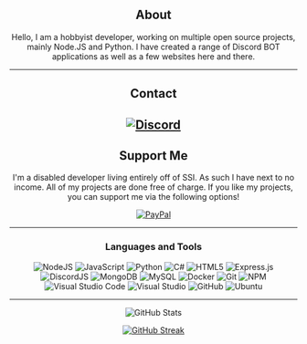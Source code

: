 <div align="center">
  
## About
Hello, I am a hobbyist developer, working on multiple open source projects, mainly Node.JS and Python. I have created a range of Discord BOT applications as well as a few websites here and there.

-------------------

## Contact
[![Discord](https://img.shields.io/badge/Nimbi%234961-%237289DA.svg?style=plastice&logo=discord&logoColor=white)](https://discordhub.com/profile/465228604721201158)
-------------------

## Support Me

I'm a disabled developer living entirely off of SSI. As such I have next to no income. All of my projects are done free of charge. If you like my projects, you can support me via the following options!

[![PayPal](https://img.shields.io/badge/-0078d7.svg?style=plastic&logo=paypal&logoColor=white)](https://paypal.me/JVLewis1988)

-------------------

### Languages and Tools 

![NodeJS](https://img.shields.io/badge/-%2343853D.svg?style=plastic&logo=node.js&logoColor=white)
![JavaScript](https://img.shields.io/badge/-%23323330.svg?style=plastic&logo=javascript&logoColor=%23F7DF1E)
![Python](https://img.shields.io/badge/-%2314354C.svg?style=plastic&logo=python&logoColor=white)
![C#](https://img.shields.io/badge/-%23239120.svg?style=plastic&logo=c-sharp&logoColor=white)
![HTML5](https://img.shields.io/badge/-%23E34F26.svg?style=plastic&logo=html5&logoColor=white)
![Express.js](https://img.shields.io/badge/-%23404d59.svg?style=plastic&logo=express&logoColor=%2361DAFB)
![DiscordJS](https://img.shields.io/badge/-%232C3454.svg?style=plastic&logo=Discord&logoColor=Blue)
![MongoDB](https://img.shields.io/badge/-%234ea94b.svg?style=plastic&logo=mongodb&logoColor=white)
![MySQL](https://img.shields.io/badge/-%2300f.svg?style=plastic&logo=mysql&logoColor=white)
![Docker](https://img.shields.io/badge/-%230db7ed.svg?style=plastic&logo=docker&logoColor=white)
![Git](https://img.shields.io/badge/-%23F05033.svg?style=plastic&logo=git&logoColor=white)
![NPM](https://img.shields.io/badge/-%23000000.svg?style=plastic&logo=npm&logoColor=white)
![Visual Studio Code](https://img.shields.io/badge/-0078d7.svg?style=plastic&logo=visual-studio-code&logoColor=white)
![Visual Studio](https://img.shields.io/badge/-5C2D91.svg?style=plastic&logo=visual-studio&logoColor=white)
![GitHub](https://img.shields.io/badge/-%23121011.svg?style=plastic&logo=github&logoColor=white)
![Ubuntu](https://img.shields.io/badge/-E95420?style=plastic&logo=ubuntu&logoColor=white)
  
-------------------
  
![GitHub Stats](https://github-readme-stats.vercel.app/api?username=PhantomNimbi&show_icons=true&theme=radical&count_private=true&include_all_commits=true)

[![GitHub Streak](http://github-readme-streak-stats.herokuapp.com?user=PhantomNimbi&theme=radical)](https://git.io/streak-stats)

 <div>
